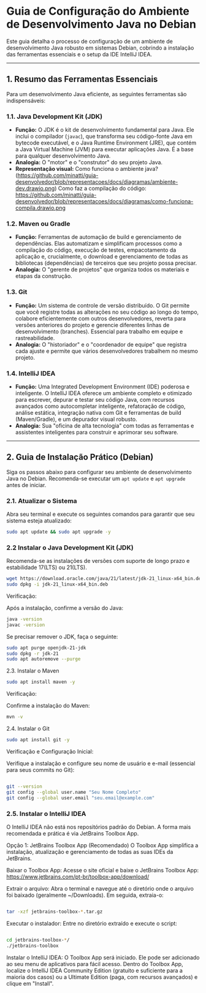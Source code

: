 # Guia de Configuração do Ambiente de Desenvolvimento Java no Debian

Este guia detalha o processo de configuração de um ambiente de desenvolvimento Java robusto em sistemas Debian, cobrindo a instalação das ferramentas essenciais e o setup da IDE IntelliJ IDEA.

---

## 1. Resumo das Ferramentas Essenciais

Para um desenvolvimento Java eficiente, as seguintes ferramentas são indispensáveis:

### 1.1. Java Development Kit (JDK)

* **Função:** O JDK é o kit de desenvolvimento fundamental para Java. Ele inclui o compilador (`javac`), que transforma seu código-fonte Java em bytecode executável, e o Java Runtime Environment (JRE), que contém a Java Virtual Machine (JVM) para executar aplicações Java. É a base para qualquer desenvolvimento Java.
* **Analogia:** O "motor" e o "construtor" do seu projeto Java.
* **Representação visual:** Como funciona o ambiente java? 
(https://github.com/minatti/guia-desenvolvedor/blob/representacoes/docs/diagramas/ambiente-dev.drawio.png)
Como faz a compilação do código: https://github.com/minatti/guia-desenvolvedor/blob/representacoes/docs/diagramas/como-funciona-compila.drawio.png

### 1.2. Maven ou Gradle

* **Função:** Ferramentas de automação de build e gerenciamento de dependências. Elas automatizam e simplificam processos como a compilação do código, execução de testes, empacotamento da aplicação e, crucialmente, o download e gerenciamento de todas as bibliotecas (dependências) de terceiros que seu projeto possa precisar.
* **Analogia:** O "gerente de projetos" que organiza todos os materiais e etapas da construção.

### 1.3. Git

* **Função:** Um sistema de controle de versão distribuído. O Git permite que você registre todas as alterações no seu código ao longo do tempo, colabore eficientemente com outros desenvolvedores, reverta para versões anteriores do projeto e gerencie diferentes linhas de desenvolvimento (branches). Essencial para trabalho em equipe e rastreabilidade.
* **Analogia:** O "historiador" e o "coordenador de equipe" que registra cada ajuste e permite que vários desenvolvedores trabalhem no mesmo projeto.

### 1.4. IntelliJ IDEA

* **Função:** Uma Integrated Development Environment (IDE) poderosa e inteligente. O IntelliJ IDEA oferece um ambiente completo e otimizado para escrever, depurar e testar seu código Java, com recursos avançados como autocompletar inteligente, refatoração de código, análise estática, integração nativa com Git e ferramentas de build (Maven/Gradle), e um depurador visual robusto.
* **Analogia:** Sua "oficina de alta tecnologia" com todas as ferramentas e assistentes inteligentes para construir e aprimorar seu software.

---

## 2. Guia de Instalação Prático (Debian)

Siga os passos abaixo para configurar seu ambiente de desenvolvimento Java no Debian. Recomenda-se executar um `apt update` e `apt upgrade` antes de iniciar.

### 2.1. Atualizar o Sistema

Abra seu terminal e execute os seguintes comandos para garantir que seu sistema esteja atualizado:

```bash
sudo apt update && sudo apt upgrade -y
```

### 2.2 Instalar o Java Development Kit (JDK)

Recomenda-se as instalações de versões com suporte de longo prazo e estabilidade
17(LTS) ou 21(LTS).

```bash 
wget https://download.oracle.com/java/21/latest/jdk-21_linux-x64_bin.deb
sudo dpkg -i jdk-21_linux-x64_bin.deb
```

Verificação:

Após a instalação, confirme a versão do Java:

```bash
java -version
javac -version
```

Se precisar remover o JDK, faça o seguinte:

```bash
sudo apt purge openjdk-21-jdk
sudo dpkg -r jdk-21
sudo apt autoremove --purge
```

2.3. Instalar o Maven

```bash
sudo apt install maven -y
```

Verificação:

Confirme a instalação do Maven:

```bash
mvn -v
```

2.4. Instalar o Git

```bash
sudo apt install git -y
```
Verificação e Configuração Inicial:

Verifique a instalação e configure seu nome de usuário e e-mail (essencial para seus commits no Git):

```bash

git --version
git config --global user.name "Seu Nome Completo"
git config --global user.email "seu.email@example.com"

```


### 2.5. Instalar o IntelliJ IDEA
O IntelliJ IDEA não está nos repositórios padrão do Debian. A forma mais recomendada e prática é via JetBrains Toolbox App.

Opção 1: JetBrains Toolbox App (Recomendado)
O Toolbox App simplifica a instalação, atualização e gerenciamento de todas as suas IDEs da JetBrains.

Baixar o Toolbox App:
Acesse o site oficial e baixe o JetBrains Toolbox App:
https://www.jetbrains.com/pt-br/toolbox-app/download/

Extrair o arquivo:
Abra o terminal e navegue até o diretório onde o arquivo foi baixado (geralmente ~/Downloads). Em seguida, extraia-o:

```bash

tar -xzf jetbrains-toolbox-*.tar.gz
```

Executar o instalador:
Entre no diretório extraído e execute o script:


```bash

cd jetbrains-toolbox-*/
./jetbrains-toolbox
```
Instalar o IntelliJ IDEA:
O Toolbox App será iniciado. Ele pode ser adicionado ao seu menu de aplicativos para fácil acesso. Dentro do Toolbox App, localize o IntelliJ IDEA Community Edition (gratuito e suficiente para a maioria dos casos) ou a Ultimate Edition (paga, com recursos avançados) e clique em "Install".







